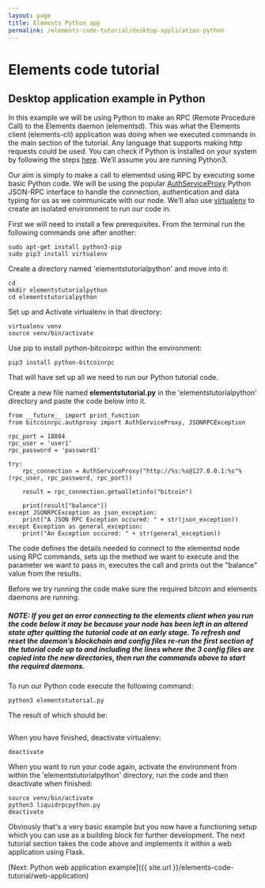 ```yaml
---
layout: page
title: Elements Python app
permalink: /elements-code-tutorial/desktop-application-python
---
```


# Elements code tutorial

## Desktop application example in Python

In this example we will be using Python to make an RPC (Remote Procedure Call) to the Elements daemon (elementsd). This was what the Elements client (elements-cli) application was doing when we executed commands in the main section of the tutorial. Any language that supports making http requests could be used. You can check if Python is installed on your system by following the steps [here](https://wiki.python.org/moin/BeginnersGuide/Download). We’ll assume you are running Python3.

Our aim is simply to make a call to elementsd using RPC by executing some basic Python code. We will be using the popular [AuthServiceProxy](https://github.com/jgarzik/python-bitcoinrpc) Python JSON-RPC interface to handle the connection, authentication and data typing for us as we communicate with our node. We’ll also use [virtualenv](https://virtualenv.pypa.io) to create an isolated environment to run our code in.

First we will need to install a few prerequisites. From the terminal run the following commands one after another:

~~~~
sudo apt-get install python3-pip
sudo pip3 install virtualenv
~~~~

Create a directory named 'elementstutorialpython' and move into it:

~~~~
cd
mkdir elementstutorialpython
cd elementstutorialpython
~~~~

Set up and Activate virtualenv in that directory:

~~~~
virtualenv venv
source venv/bin/activate
~~~~

Use pip to install python-bitcoinrpc within the environment:

~~~~
pip3 install python-bitcoinrpc
~~~~

That will have set up all we need to run our Python tutorial code.

Create a new file named **elementstutorial.py** in the 'elementstutorialpython' directory and paste the code below into it.

~~~~
from __future__ import print_function
from bitcoinrpc.authproxy import AuthServiceProxy, JSONRPCException

rpc_port = 18884
rpc_user = 'user1'
rpc_password = 'password1'

try:
    rpc_connection = AuthServiceProxy("http://%s:%s@127.0.0.1:%s"%(rpc_user, rpc_password, rpc_port))
    
    result = rpc_connection.getwalletinfo("bitcoin")
    
    print(result["balance"])
except JSONRPCException as json_exception:
    print("A JSON RPC Exception occured: " + str(json_exception))
except Exception as general_exception:
    print("An Exception occured: " + str(general_exception))
~~~~

The code defines the details needed to connect to the elementsd node using RPC commands, sets up the method we want to execute and the parameter we want to pass in, executes the call and prints out the "balance" value from the results.

Before we try running the code make sure the required bitcoin and elements daemons are running.

##### NOTE: If you get an error connecting to the elements client when you run the code below it may be because your node has been left in an altered state after quitting the tutorial code at an early stage. To refresh and reset the daemon’s blockchain and config files re-run the first section of the tutorial code up to and including the lines where the 3 config files are copied into the new directories, then run the commands above to start the required daemons.

To run our Python code execute the following command:

~~~~
python3 elementstutorial.py
~~~~

The result of which should be:

<img class="" alt="" src="{{ site.url }}/images/python.png" />

When you have finished, deactivate virtualenv:

~~~~
deactivate
~~~~

When you want to run your code again, activate the environment from within the 'elementstutorialpython' directory, run the code and then deactivate when finished:

~~~~
source venv/bin/activate
python3 liquidrpcpython.py 
deactivate
~~~~

Obviously that's a very basic example but you now have a functioning setup which you can use as a building block for further development. The next tutorial section takes the code above and implements it within a web application using Flask.

[Next: Python web application example]({{ site.url }}/elements-code-tutorial/web-application)

